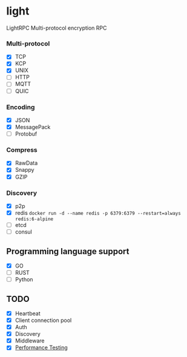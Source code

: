 # light
LightRPC Multi-protocol encryption RPC

### Multi-protocol
- [x] TCP
- [x] KCP
- [x] UNIX
- [ ] HTTP
- [ ] MQTT
- [ ] QUIC

### Encoding
- [x] JSON
- [x] MessagePack
- [ ] Protobuf

### Compress
- [x] RawData
- [x] Snappy
- [x] GZIP

### Discovery
- [x] p2p
- [x] redis `docker run -d --name redis -p 6379:6379 --restart=always  redis:6-alpine`
- [ ] etcd
- [ ] consul

## Programming language support
- [x] GO
- [ ] RUST
- [ ] Python

## TODO
- [x] Heartbeat
- [x] Client connection pool
- [x] Auth
- [x] Discovery
- [x] Middleware
- [x] [Performance Testing](https://github.com/dollarkillerx/light_rpc_benchmark)

